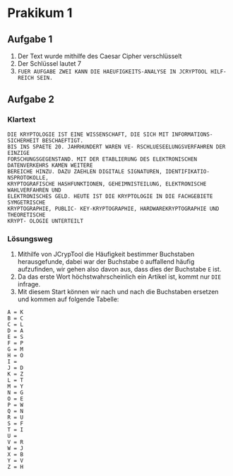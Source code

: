 # Prakikum 1
## Aufgabe 1
1. Der Text wurde mithilfe des Caesar Cipher verschlüsselt
2. Der Schlüssel lautet 7
3. `FUER AUFGABE ZWEI KANN DIE HAEUFIGKEITS-ANALYSE IN JCRYPTOOL HILF-REICH SEIN.`

## Aufgabe 2
### Klartext

```
DIE KRYPTOLOGIE IST EINE WISSENSCHAFT, DIE SICH MIT INFORMATIONS- SICHERHEIT BESCHAEFTIGT.
BIS INS SPAETE 20. JAHRHUNDERT WAREN VE- RSCHLUESEELUNGSVERFAHREN DER EINZIGE
FORSCHUNGSGEGENSTAND. MIT DER ETABLIERUNG DES ELEKTRONISCHEN DATENVERKEHRS KAMEN WEITERE
BEREICHE HINZU. DAZU ZAEHLEN DIGITALE SIGNATUREN, IDENTIFIKATIO- NSPROTOKOLLE,
KRYPTOGRAFISCHE HASHFUNKTIONEN, GEHEIMNISTEILUNG, ELEKTRONISCHE WAHLVERFAHREN UND
ELEKTRONISCHES GELD. HEUTE IST DIE KRYPTOLOGIE IN DIE FACHGEBIETE SYMGETRISCHE
KRYPTOGRAPHIE, PUBLIC- KEY-KRYPTOGRAPHIE, HARDWAREKRYPTOGRAPHIE UND THEORETISCHE
KRYPT- OLOGIE UNTERTEILT
```

### Lösungsweg
1. Mithilfe von JCrypTool die Häufigkeit bestimmer Buchstaben herausgefunde, dabei war der Buchstabe `O` auffallend häufig aufzufinden, wir gehen also davon aus, dass dies der Buchstabe `E` ist.
2. Da das erste Wort höchstwahrscheinlich ein Artikel ist, kommt nur `DIE` infrage.
3. Mit diesem Start können wir nach und nach die Buchstaben ersetzen und kommen auf folgende Tabelle:

```
A = K
B = C
C = L
D = A
E = S
F = P
G = M
H = O
I =
J = D
K = Z
L = T
M = Y
N = G
O = E
P = W
Q = N
R = U
S = F
T = I
U =
V = R
W = J
X = B
Y = V
Z = H
```
